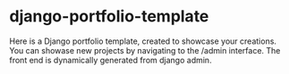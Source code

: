# django-portfolio-template
Here is a Django portfolio template, created to showcase your creations. You can showase new projects by navigating to the /admin interface. The front end is dynamically generated from django admin.

